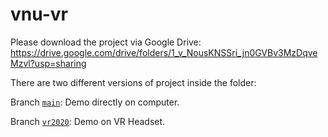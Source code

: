 # vnu-vr

Please download the project via Google Drive: https://drive.google.com/drive/folders/1_v_NousKNSSri_jn0GVBv3MzDqveMzvl?usp=sharing

There are two different versions of project inside the folder:

Branch [`main`](https://drive.google.com/file/d/1ngFDtqwZDuH52Nz8YtUp1K_Mv1gp7wyQ/view?usp=sharing): Demo directly on computer.

Branch [`vr2020`](https://drive.google.com/file/d/1vxRlPXzyw6TOhPxdOaPBIpKd9NfC-C34/view?usp=sharing): Demo on VR Headset.

